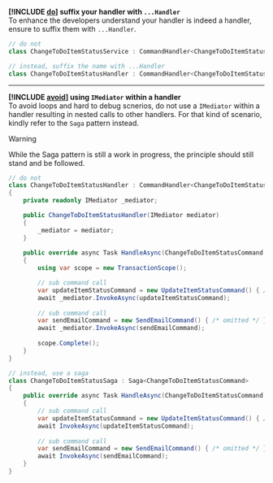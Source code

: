**[!INCLUDE [do](../../Fragments/do-inline-header.md)] suffix your handler with `...Handler`** \
To enhance the developers understand your handler is indeed a handler, ensure to suffix them with `...Handler`.

```csharp
// do not
class ChangeToDoItemStatusService : CommandHandler<ChangeToDoItemStatusCommand> { /* omitted */ }

// instead, suffix the name with ...Handler
class ChangeToDoItemStatusHandler : CommandHandler<ChangeToDoItemStatusCommand> { /* omitted */ }
```

***

**[!INCLUDE [avoid](../../Fragments/avoid-inline-header.md)] using `IMediator` within a handler** \
To avoid loops and hard to debug scnerios, do not use a `IMediator` within a handler resulting in
nested calls to other handlers. For that kind of scenario, kindly refer to the `Saga` pattern instead.

> [!Warning]
> While the Saga pattern is still a work in progress, the principle should still stand
> and be followed.

```csharp
// do not
class ChangeToDoItemStatusHandler : CommandHandler<ChangeToDoItemStatusCommand> 
{ 
	private readonly IMediator _mediator;

	public ChangeToDoItemStatusHandler(IMediator mediator)
	{
		_mediator = mediator;
	}
	
	public override async Task HandleAsync(ChangeToDoItemStatusCommand command, CancellationToken cancellationToken)
	{
		using var scope = new TransactionScope();

		// sub command call
		var updateItemStatusCommand = new UpdateItemStatusCommand() { /* omitted */ };
		await _mediator.InvokeAsync(updateItemStatusCommand);
		
		// sub command call
		var sendEmailCommand = new SendEmailCommand() { /* omitted */ };
		await _mediator.InvokeAsync(sendEmailCommand);
		
		scope.Complete();
	}
}

// instead, use a saga
class ChangeToDoItemStatusSaga : Saga<ChangeToDoItemStatusCommand> 
{
	public override async Task HandleAsync(ChangeToDoItemStatusCommand command, CancellationToken cancellationToken)
	{
		// sub command call
		var updateItemStatusCommand = new UpdateItemStatusCommand() { /* omitted */ };
		await InvokeAsync(updateItemStatusCommand);
		
		// sub command call
		var sendEmailCommand = new SendEmailCommand() { /* omitted */ };
		await InvokeAsync(sendEmailCommand);
	}
}
```